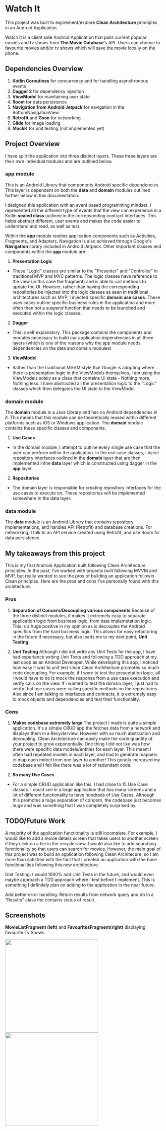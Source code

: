 # Watch It

This project was built to expirement/explore **Clean Architecture** principles in an Android Application.

Watch It is a client side Android Application that pulls current popular movies and tv shows from **The Movie Database**'s API.
Users can choose to favourite movies and/or tv shows which will save the movie locally on the phone.

## Dependencies Overview
1. **Kotlin Coroutines** for concurrency and for handling asynchronous events
2. **Dagger 2** for dependency injection
3. **ViewModel** for maintaining user state
4. **Room** for data persistence
5. **Navigation from Android Jetpack** for navigation in the BottomNavigationView
6. **Retrofit** and **Gson** for networking
7. **Glide** for image loading
8. **MockK** for unit testing (not implemented yet)

## Project Overview
I have split the application into three distinct layers. These three layers are their own individual modules and are outlined below.

### app module
This is an Android Library that components Android specific dependencies. This layer is dependent on both the **data** and 
**domain** modules outlined further below in this documentation.

I designed this application with an event based programming mindset. I represented all the different type of events that the
view can experience in a Kotlin **sealed class** outlined in the correpsonding contract interfaces. This helps abstract different, 
user events and makes the code easier to understand and read, as well as test.

Within the **app** module resides application components such as Activities, Fragments, and Adapters. Navigation is also 
achieved through Google's **Navigation** library included in Android Jetpack. Other important classes and components within 
the **app** module are:

1. **Presentation Logic**
  - These "Logic" classes are similar to the "Presenter" and "Controller" in traditional MVP and MVC patterns. The logic classes
  have reference to the view (in this case the fragment) and is able to call methods to update the UI. However, rather than 
  having the corresponding repositories be injected into the logic classes as seen in traditional architectures such as MVP,
  I injected specific **domain use cases**. These uses cases outline specific business rules in the application and more often
  than not a *suspend* function that needs to be launched and executed within the logic classes.
  
2. **Dagger**
  - This is self explanatory. This package contains the components and modules necessary to build our application dependencies 
  in all three layers (which is one of the reasons why the app module needs dependencies on the data and domain modules)
  
3. **ViewModel**
  - Rather than the traditional MVVM style that Google is adopting where there is presentation logic in the ViewModels themselves,
  I am using the ViewModels solely as a class that contains UI state - Nothing more, Nothing less. I have abstracted all the 
  presentation logic to the "Logic" classes which then delegates the UI state to the ViewModel.
  
### domain module
The **domain** module is a Java Library and has no Android dependencies in it. This means that this module can be theoretically 
reused within different platforms such as iOS or Windows application. The **domain** module contains these specific classes 
and components.

1. **Use Cases**
  - In the domain module, I attempt to outline every single use case that the user can perform within the application. In 
  the use case classes, I inject repository interfaces outlined in the **domain** layer that are then implemented inthe **data**
  layer which is constructed using dagger in the **app** layer. 
  
2. **Repositories**
  - The domain layer is responsible for creating repository interfaces for the use cases to execute on. These repositories 
  will be implemented somewhere in the data layer.
  
### data module
The **data** module is an Android Library that contains repository implementations, and handles API (Retrofit) and database
creations. For networking, I talk to an API service created using Retrofit, and use Room for data persistence.

## My takeaways from this project
This is my first Android Application built following Clean Architecture principles. In the past, I've worked with projects
built following MVVM and MVP, but really wanted to see the pros of building an application followin Clean principles.
Here are the pros and cons I've personally found with this architecture.

### Pros
1. **Separation of Concern/Decoupling various components**
Because of the three distinct modules, it makes it extremely easy to separate application logic from business logic, from 
data implemetation logic. This is a huge positive in my opinion as is decouples the Android specifics from the hard business
logic. This allows for easy refactoring in the future if necessary, but also leads me to my next point, **Unit Testing**.

2. **Unit Testing**
Although I did not write any Unit Tests for the app, I have had experience writing Unit Tests and following a TDD approach at 
my last coop as an Android Developer. While developing this app, I noticed how easy it was to unit test since Clean 
Architecture promotes so much code decoupling. For example, if I were to test the presentation logic, all I would have to do
is mock the response from a use case execution and verify calls on the view. If i wanted to test the domain layer,
I just had to verify that use cases were calling specific methods on the repositories. Also since I am talking to 
interfaces and contracts, it is extremely easy to mock objects and dependencies and test their functionality.

### Cons
1. **Makes codebase extremely large**
The project I made is quite a simple application. It's a simple CRUD app the fetches data from a network and displays them
in a Recyclerview. However with so much abstraction and decoupling, Clean Architecture can easily make the code quantity 
of your project to grow exponentially. One thing I did not like was how there were specific data models/entities for each layer.
This meant I often had repeated models in each layer, and had to generate mappers to map each mdoel from one layer to another!
This greatly increased my codebase and I felt like there was a lot of redundant code. 

2. **So many Use Cases**
- For a simple CRUD application like this, I had close to 15 Use Case classes. I could see in a large application that has 
many screens and a lot of different functionality to have hundreds of Use Cases. Although this promotes a huge separation of concern,
the codebase just becomes huge and was something that I was completely surprised by.

## TODO/Future Work
A majority of the application functionality is still incomplete. For example, I would like to add a movie details screen that
takes users to another screen if they click on a tile in the recyclerview. I would also like to add searching functionality
so that users can search for movies. However, the main goal of this project was to build an application following 
Clean Architecure, so I am more than satisfied with the fact that I created an applcation with the base functionalities following this new architecture.

Unit Testing. I would 1000% add Unit Tests in the future, and would even maybe approach a TDD approach where I test before I implement.
This is something I definitely plan on adding to the application in the near future.

Add better error handling. Return results from network query and db in a "Results" class the contains status of result.

## Screenshots
**MovieListFragment (left)** and **FavouritesFragment(right)** displaying favourite Tv Shows
<p float="left">
  <img src="Screenshots/Movie%20List%20Fragment.png" width="300" />
  <img src="Screenshots/Favourite%20Fragment.png" width="300" /> 
</p>
